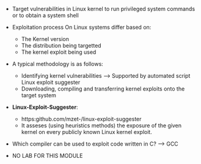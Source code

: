 * Target vulnerabilities in Linux kernel to run privileged system commands or to obtain a system shell
* Exploitation process On Linux systems differ based on:
  * The Kernel version
  * The distribution being targetted
  * The kernel exploit being used
 
* A typical methodology is as follows:
  * Identifying kernel vulnerabilities  --> Supported by automated script Linux exploit suggester
  * Downloading, compiling and transferring kernel exploits onto the target system
 
* **Linux-Exploit-Suggester**:
  * https:github.com/mzet-/linux-exploit-suggester
  * It asseses (using heuristics methods) the exposure of the given kernel on every publicly known Linux kernel exploit.
 
* Which compiler can be used to exploit code written in C? --> GCC

 
* NO LAB FOR THIS MODULE
